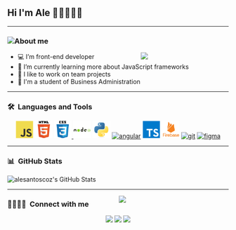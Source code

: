 ## Hi I'm Ale 👋🏽👩🏽‍💻

----

### <img src="https://user-images.githubusercontent.com/116589040/230769326-a6ecee40-fdd0-47b7-b3ca-a3cb2b91df51.gif" width="40" height="auto"/>About me

<img src="https://user-images.githubusercontent.com/116589040/230763255-39803895-78b3-4273-988e-f6626e5b464d.gif" align="right" width="200" height="auto"/>


- 💻 I’m front-end developer
- 🚀 I’m currently learning more about JavaScript frameworks
- 👯 I like to work on team projects
- 🌱 I'm a student of Business Administration







----

### 🛠 &nbsp;Languages and Tools
<p align="center">
<a href="https://developer.mozilla.org/es/docs/Learn/JavaScript"><img src="https://raw.githubusercontent.com/devicons/devicon/master/icons/javascript/javascript-original.svg" alt="javascript" width="40" height="40"/></a>
<a href="https://www.w3.org/html/"><img src="https://raw.githubusercontent.com/devicons/devicon/master/icons/html5/html5-original-wordmark.svg" alt="html5" width="40" height="40"/></a>
<a href="https://www.w3schools.com/css/"><img src="https://raw.githubusercontent.com/devicons/devicon/master/icons/css3/css3-original-wordmark.svg" alt="css3" width="40" height="40"/> </a>
<a href="https://nodejs.org"><img src="https://raw.githubusercontent.com/devicons/devicon/master/icons/nodejs/nodejs-original-wordmark.svg" alt="nodejs" width="40" height="40"/></a>
<a href="https://www.python.org"><img src="https://raw.githubusercontent.com/devicons/devicon/master/icons/python/python-original.svg" alt="python" width="40" height="40"/></a>
<a href="https://angular.io"><img src="https://angular.io/assets/images/logos/angular/angular.svg" alt="angular" width="40" height="40"/></a>
<a href="https://www.typescriptlang.org/" ><img src="https://raw.githubusercontent.com/devicons/devicon/master/icons/typescript/typescript-original.svg" alt="typescript" width="40" height="40"/></a>
<a href="https://firebase.google.com/"><img src="https://github.com/devicons/devicon/blob/master/icons/firebase/firebase-plain-wordmark.svg" alt="Firebase" width="40" height="40"/></a>
<a href="https://git-scm.com/"><img src="https://www.vectorlogo.zone/logos/git-scm/git-scm-icon.svg" alt="git" width="40" height="40"/></a>
<a href="https://www.figma.com/"><img src="https://www.vectorlogo.zone/logos/figma/figma-icon.svg" alt="figma" width="40" height="40"/></a>
</p>


----

### 📊 &nbsp;GitHub Stats
<a><img  alt="alesantoscoz's GitHub Stats" src="https://awesome-github-stats.azurewebsites.net/user-stats/alesantoscoz?cardType=github&theme=nightowl&preferLogin=true"/></a>

----

<img src=https://user-images.githubusercontent.com/116589040/230768940-7ae4af7c-4f5d-4b02-ac97-4cc3368627cd.gif align="right" width="250" height="auto"/>

### 🫱🏼‍🫲🏽 &nbsp;Connect with me
<p align="center">
<a href="https://www.linkedin.com/in/alesantoscoz/"><img src="https://user-images.githubusercontent.com/116589040/230767426-8b798002-0710-43c0-9dc5-ec511035cffe.png" width="40" height="auto"/></a>
<a href="mailto:ale.santoscoz@gmail.com"><img src="https://user-images.githubusercontent.com/116589040/230767530-7c51a06d-1fc9-4247-894e-395263626a40.png" width="40" height="auto"/></a>
<a href="mailto:ale.santoscoz@hotmail.com"><img src="https://user-images.githubusercontent.com/116589040/230767586-e584fd85-d142-401c-a44c-c8bfa507f019.png" width="40" height="auto"/></a>
</p>




